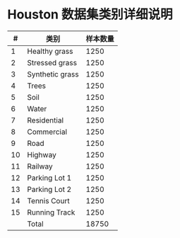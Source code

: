# Houston 数据集类别详细说明

| #   | 类别                           | 样本数量 |
|-----|-------------------------------|----------|
| 1   | Healthy grass                 | 1250     |
| 2   | Stressed grass                | 1250     |
| 3   | Synthetic grass               | 1250     |
| 4   | Trees                         | 1250     |
| 5   | Soil                          | 1250     |
| 6   | Water                         | 1250     |
| 7   | Residential                   | 1250     |
| 8   | Commercial                    | 1250     |
| 9   | Road                          | 1250     |
| 10  | Highway                       | 1250     |
| 11  | Railway                       | 1250     |
| 12  | Parking Lot 1                 | 1250     |
| 13  | Parking Lot 2                 | 1250     |
| 14  | Tennis Court                  | 1250     |
| 15  | Running Track                 | 1250     |
| |Total                               | 18750    |